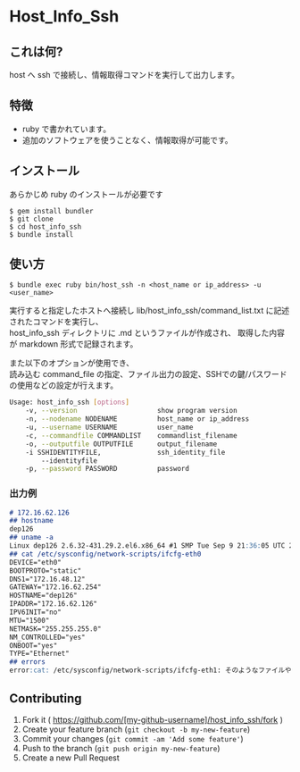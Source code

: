 # Host_Info_Ssh

## これは何?
host へ ssh で接続し、情報取得コマンドを実行して出力します。

## 特徴
- ruby で書かれています。
- 追加のソフトウェアを使うことなく、情報取得が可能です。

## インストール
あらかじめ ruby のインストールが必要です

    $ gem install bundler
    $ git clone 
    $ cd host_info_ssh
    $ bundle install

## 使い方

    $ bundle exec ruby bin/host_ssh -n <host_name or ip_address> -u <user_name>

実行すると指定したホストへ接続し lib/host_info_ssh/command_list.txt に記述されたコマンドを実行し、  
host_info_ssh ディレクトリに <hostname or ip_address>.md というファイルが作成され、
取得した内容が markdown 形式で記録されます。  
  
また以下のオプションが使用でき、  
読み込む command_file の指定、ファイル出力の設定、SSHでの鍵/パスワードの使用などの設定が行えます。

```bash
Usage: host_info_ssh [options]
    -v, --version                    show program version
    -n, --nodename NODENAME          host_name or ip_address
    -u, --username USERNAME          user_name
    -c, --commandfile COMMANDLIST    commandlist_filename
    -o, --outputfile OUTPUTFILE      output_filename
    -i SSHIDENTITYFILE,              ssh_identity_file
        --identityfile
    -p, --password PASSWORD          password
```

### 出力例

```markdown
# 172.16.62.126
## hostname  
dep126  
## uname -a  
Linux dep126 2.6.32-431.29.2.el6.x86_64 #1 SMP Tue Sep 9 21:36:05 UTC 2014 x86_64 x86_64 x86_64 GNU/Linux  
## cat /etc/sysconfig/network-scripts/ifcfg-eth0  
DEVICE="eth0"  
BOOTPROTO="static"  
DNS1="172.16.48.12"  
GATEWAY="172.16.62.254"  
HOSTNAME="dep126"  
IPADDR="172.16.62.126"  
IPV6INIT="no"  
MTU="1500"  
NETMASK="255.255.255.0"  
NM_CONTROLLED="yes"  
ONBOOT="yes"  
TYPE="Ethernet"  
## errors
error:cat: /etc/sysconfig/network-scripts/ifcfg-eth1: そのようなファイルやディレクトリはありません
```

## Contributing

1. Fork it ( https://github.com/[my-github-username]/host_info_ssh/fork )
2. Create your feature branch (`git checkout -b my-new-feature`)
3. Commit your changes (`git commit -am 'Add some feature'`)
4. Push to the branch (`git push origin my-new-feature`)
5. Create a new Pull Request

